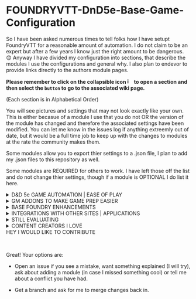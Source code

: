 # FOUNDRYVTT-DnD5e-Base-Game-Configuration

So I have been asked numerous times to tell folks how I have setupt FoundryVTT for a reasonable amount of automation.
I do not claim to be an expert but after a few years I know just the right amount to be dangerous. 😊
Anyway I have divided my configuration into sections, that describe the modules I use the configurations and general why. I also plan to endevor to provide links directly to the authors module pages.

<b>Please remember to click on the collapsible icon <img width="15" alt="image" src="https://user-images.githubusercontent.com/76136571/164912225-f8485d94-56bd-4e1d-baf9-58873cb426a4.png"> to open a section and then select the `button` to go to the associated wiki page.</b> <p>(Each section is in Alphabetical Order)</p>

You will see pictures and settings that may not look exactly like your own. This is either becasue of a module I use that you do not OR the version of the module has changed and therefore the associated settings have been modified. You can let me know in the issues log if anything extreemly out of date, but it would be a full time job to keep up with the changes to modules at the rate the community makes them.

Some modules allow you to export thier settings to a .json file, I plan to add my .json files to this repository as well.

Some modules are REQUIRED for others to work. I have left those off the list and do not change thier settings, though if a module is OPTIONAL I do list it here.

<details>
<summary> D&D 5e GAME AUTOMATION | EASE OF PLAY</summary>
<p>&nbsp;</p>
  
  <a href="https://github.com/jbowensii/FOUNDRYVTT-DnD5e-Base-Game-Configuration/wiki/About-Time">```About Time```</a>
  
  <a href="https://github.com/jbowensii/FOUNDRYVTT-DnD5e-Base-Game-Configuration/wiki/Active-Auras">```Active-Auras```</a>
  
  <a href="https://github.com/jbowensii/FOUNDRYVTT-DnD5e-Base-Game-Configuration/wiki/Active-Token-Effects">```Active Token Effects```</a>
  
  <a href="https://github.com/jbowensii/FOUNDRYVTT-DnD5e-Base-Game-Configuration/wiki/Advanced-Spell-Effects">```Advanced Spell Effects```</a>
  
  <a href="https://github.com/jbowensii/FOUNDRYVTT-DnD5e-Base-Game-Configuration/wiki/Automated-Animations">```Automated Animations```</a>
  
  <a href="https://github.com/jbowensii/FOUNDRYVTT-DnD5e-Base-Game-Configuration/wiki/Automated-Evocations">```Automated Evocations```</a>
  
  <a href="https://github.com/jbowensii/FOUNDRYVTT-DnD5e-Base-Game-Configuration/wiki/DFreds-Convenient-Effects">```DFReds Convenient Effects```</a>
  
  <a href="https://github.com/jbowensii/FOUNDRYVTT-DnD5e-Base-Game-Configuration/wiki/DFreds-Effects-Panel">```DFreds Effects Panel```</a>
  
  <a href="https://github.com/jbowensii/FOUNDRYVTT-DnD5e-Base-Game-Configuration/wiki/Dynamic-Active-Effects-SRD">```Dynamic Active Effects SRD```</a>
  
  <a href="https://github.com/jbowensii/FOUNDRYVTT-DnD5e-Base-Game-Configuration/wiki/Dynamic-Active-Effects">```Dynamic Active Effects```</a>
  
  <a href="https://github.com/jbowensii/FOUNDRYVTT-DnD5e-Base-Game-Configuration/wiki/FXMaster">```FX Master```</a>
  
  <a href="https://github.com/jbowensii/FOUNDRYVTT-DnD5e-Base-Game-Configuration/wiki/Health-Estimate">```Health Estimate```</a>
  
  <a href="https://github.com/jbowensii/FOUNDRYVTT-DnD5e-Base-Game-Configuration/wiki/Illandril's-Inventory-Sorter-(5e)">```Illandril's Inventory Sorter (5e)```</a>
  
  <a href="https://github.com/jbowensii/FOUNDRYVTT-DnD5e-Base-Game-Configuration/wiki/Item-Collection">```Item Collection```</a>
  
  <a href="https://github.com/jbowensii/FOUNDRYVTT-DnD5e-Base-Game-Configuration/wiki/Item-Macro">```Item Macro```</a>
  
  <a href="https://github.com/jbowensii/FOUNDRYVTT-DnD5e-Base-Game-Configuration/wiki/JB2A---Jules&Ben's-Animated-Assets">```JB2A - Patreon Complete Collection```</a>
  
  <a href="https://github.com/jbowensii/FOUNDRYVTT-DnD5e-Base-Game-Configuration/wiki/Let-Me-Roll-That-For-You">```Let Me Roll That For You!```</a>
  
  <a href="https://github.com/jbowensii/FOUNDRYVTT-DnD5e-Base-Game-Configuration/wiki/Link-Item-and-Resource-DnD5e">```Link Item and Resource```</a>
  
  <a href="https://github.com/jbowensii/FOUNDRYVTT-DnD5e-Base-Game-Configuration/wiki/Magic-Items">```Magic Items```</a>
  
  <a href="https://github.com/jbowensii/FOUNDRYVTT-DnD5e-Base-Game-Configuration/wiki/Midi-Quality-of-Life-Improvements">```Midi Quality of Life Improvements```</a>
  
  <a href="https://github.com/jbowensii/FOUNDRYVTT-DnD5e-Base-Game-Configuration/wiki/Midi-SRD">```Midi SRD```</a>
  
  <a href="https://github.com/jbowensii/FOUNDRYVTT-DnD5e-Base-Game-Configuration/wiki/Monk's-Active-Tile-Triggers">```Monk's Active Tile Triggers```</a>
  
  <a href="https://github.com/jbowensii/FOUNDRYVTT-DnD5e-Base-Game-Configuration/wiki/Monk's-Little-Details">```Monk's Little Details```</a>
  
  <a href="https://github.com/jbowensii/FOUNDRYVTT-DnD5e-Base-Game-Configuration/wiki/Simple-Calendar">```Simple Calendar```</a>
  
  <a href="https://github.com/jbowensii/FOUNDRYVTT-DnD5e-Base-Game-Configuration/wiki/Spell-Template-Manager">```Spell Template Manager```</a>
  
  <a href="https://github.com/jbowensii/FOUNDRYVTT-DnD5e-Base-Game-Configuration/wiki/Times-Up">```Times Up```</a>
  
  <a href="https://github.com/jbowensii/FOUNDRYVTT-DnD5e-Base-Game-Configuration/wiki/Token-Magic-FX">```Token Magic FX```</a>
  
<p>&nbsp;</p>  
</details>

<details>
<summary> GM ADDONS TO MAKE GAME PREP EASIER </summary>
<p>&nbsp;</p>
  
  <a href="https://github.com/jbowensii/FOUNDRYVTT-DnD5e-Base-Game-Configuration/wiki/Advanced-Drawing-Tools">```Advanced Drawing Tools```</a>
  
  <a href="https://github.com/jbowensii/FOUNDRYVTT-DnD5e-Base-Game-Configuration/wiki/DF-Architect">```DF Architect```</a>
  
  <a href="https://github.com/jbowensii/FOUNDRYVTT-DnD5e-Base-Game-Configuration/wiki/DF-Scene-Enhancement">```DF Scene Enhancement```</a>
  
  <a href="https://github.com/jbowensii/FOUNDRYVTT-DnD5e-Base-Game-Configuration/wiki/Grid-Scaler">```Grid Scale Menu```</a>
  
  <a href="https://github.com/jbowensii/FOUNDRYVTT-DnD5e-Base-Game-Configuration/wiki/Moulinette-Suite">```Moulinette```</a>
  
<p>&nbsp;</p>  
</details>

<details>
<summary> BASE FOUNDRY ENHANCEMENTS </summary>
<p>&nbsp;</p>
  
  <a href="https://github.com/jbowensii/FOUNDRYVTT-DnD5e-Base-Game-Configuration/wiki/5e-Sheet-Resource-Plus">```5e Sheet Resources Plus```</a>
  
  <a href="https://github.com/jbowensii/FOUNDRYVTT-DnD5e-Base-Game-Configuration/wiki/Better-Target">```Better Target```</a>
  
  <a href="https://github.com/jbowensii/FOUNDRYVTT-DnD5e-Base-Game-Configuration/wiki/Changelogs-&-Conflicts">```Changelogs & Conflicts```</a>
  
  <a href="https://github.com/jbowensii/FOUNDRYVTT-DnD5e-Base-Game-Configuration/wiki/Cleaner-title-bar">```Cleaner Title Bar```</a>
  
  <a href="https://github.com/jbowensii/FOUNDRYVTT-DnD5e-Base-Game-Configuration/wiki/Combat-Focus">```Combat Focus```</a>
  
  <a href="https://github.com/jbowensii/FOUNDRYVTT-DnD5e-Base-Game-Configuration/wiki/Compendium-Folders">```Compendium Folders```</a>
  
  <a href="https://github.com/jbowensii/FOUNDRYVTT-DnD5e-Base-Game-Configuration/wiki/Dice-So-Nice!">```Dice so Nice!```</a>
  
  <a href="https://github.com/jbowensii/FOUNDRYVTT-DnD5e-Base-Game-Configuration/wiki/Dice-Tray">```Dice Tray```</a>
  
  <a href="https://github.com/jbowensii/FOUNDRYVTT-DnD5e-Base-Game-Configuration/wiki/Drag-Ruler">```Drag Ruler```</a>
  
  <a href="https://github.com/jbowensii/FOUNDRYVTT-DnD5e-Base-Game-Configuration/wiki/Dice-So-Nice!">```Entice with Dice so Nice```</a>
  
  <a href="https://github.com/jbowensii/FOUNDRYVTT-DnD5e-Base-Game-Configuration/wiki/Force-Client-Settings">```Force Client Settings```</a>
  
  <a href="https://github.com/jbowensii/FOUNDRYVTT-DnD5e-Base-Game-Configuration/wiki/Forien's-Copy-Environment">```Forien's Copy Environment```</a>
  
  <a href="https://github.com/jbowensii/FOUNDRYVTT-DnD5e-Base-Game-Configuration/wiki/Image-Hover">```Image Hover```</a>
  
  <a href="https://github.com/jbowensii/FOUNDRYVTT-DnD5e-Base-Game-Configuration/wiki/Less-Fog">```Less Fog```</a>
  
  <a href="https://github.com/jbowensii/FOUNDRYVTT-DnD5e-Base-Game-Configuration/wiki/Dice-So-Nice!">```Lordu's Custom Dice for Dice so Nice```</a>
  
  <a href="https://github.com/jbowensii/FOUNDRYVTT-DnD5e-Base-Game-Configuration/wiki/Multilevel-Tokens">```Multilevel Tokens```</a>
  
  <a href="https://github.com/jbowensii/FOUNDRYVTT-DnD5e-Base-Game-Configuration/wiki/Navbar-Tweeks">```Navbar Tweeks```</a>
  
  <a href="https://github.com/jbowensii/FOUNDRYVTT-DnD5e-Base-Game-Configuration/wiki/Dice-So-Nice!">```Nice More Dice```</a>
  
  <a href="https://github.com/jbowensii/FOUNDRYVTT-DnD5e-Base-Game-Configuration/wiki/Parallaxia">```Parallaxia```</a>
  
  <a href="https://github.com/jbowensii/FOUNDRYVTT-DnD5e-Base-Game-Configuration/wiki/Permission-Viewer">```Permission Viewer```</a>
  
  <a href="https://github.com/jbowensii/FOUNDRYVTT-DnD5e-Base-Game-Configuration/wiki/Ping-Logger">```Ping Logger```</a>
  
  <a href="https://github.com/jbowensii/FOUNDRYVTT-DnD5e-Base-Game-Configuration/wiki/Pings">```Pings```</a>
  
  <a href="https://github.com/jbowensii/FOUNDRYVTT-DnD5e-Base-Game-Configuration/wiki/PopOut!">```PopOut!```</a>
  
  <a href="https://github.com/jbowensii/FOUNDRYVTT-DnD5e-Base-Game-Configuration/wiki/Select-tool-everywhere">```Select tool everywhere```</a>
  
  <a href="https://github.com/jbowensii/FOUNDRYVTT-DnD5e-Base-Game-Configuration/wiki/Sequencer">```Sequencer```</a>
  
  <a href="https://github.com/jbowensii/FOUNDRYVTT-DnD5e-Base-Game-Configuration/wiki/Smart-Doors">```Smart Doors```</a>
  
  <a href="https://github.com/jbowensii/FOUNDRYVTT-DnD5e-Base-Game-Configuration/wiki/Tidy5e-Sheet">```Tidy5e Sheet```</a>
  
  <a href="https://github.com/jbowensii/FOUNDRYVTT-DnD5e-Base-Game-Configuration/wiki/Tidy-UI">```Tidy UI```</a>
  
  <a href="https://github.com/jbowensii/FOUNDRYVTT-DnD5e-Base-Game-Configuration/wiki/Token-Action-HUD">```Token Action HUD```</a>
  
  <a href="https://github.com/jbowensii/FOUNDRYVTT-DnD5e-Base-Game-Configuration/wiki/Token-Attacher">```Token Attacher```</a>
  
  <a href="https://github.com/jbowensii/FOUNDRYVTT-DnD5e-Base-Game-Configuration/wiki/Token-Info-Icons">```Token Info Icons```</a>
  
  <a href="https://github.com/jbowensii/FOUNDRYVTT-DnD5e-Base-Game-Configuration/wiki/Token-Variant-Art">```Token Variant Art```</a>
  
<p>&nbsp;</p>  
</details>

<details>
<summary> INTEGRATIONS WITH OTHER SITES | APPLICATIONS </summary>
<p>&nbsp;</p>
  
  <a href="https://github.com/jbowensii/FOUNDRYVTT-DnD5e-Base-Game-Configuration/wiki/D&D-Beyond-Importer">```DnD Beyond Importer```</a>
  
  <a href="https://github.com/jbowensii/FOUNDRYVTT-DnD5e-Base-Game-Configuration/wiki/HTML-To-Scene">```HTML to Scene```</a>
  
  <a href="https://github.com/jbowensii/FOUNDRYVTT-DnD5e-Base-Game-Configuration/wiki/Universal-Battlemap-Importer">```Universal Battlemap Importer```</a> 
<p>&nbsp;</p>  
</details>

<details>
<summary> STILL EVALUATING </summary>
<p>&nbsp;</p>

<a href="https://github.com/jbowensii/FOUNDRYVTT-DnD5e-Base-Game-Configuration/wiki/Unknown--Module">`Better Roofs`</a>

<a href="https://github.com/jbowensii/FOUNDRYVTT-DnD5e-Base-Game-Configuration/wiki/Unknown--Module">`Conditional Visibility`</a>

<a href="https://github.com/jbowensii/FOUNDRYVTT-DnD5e-Base-Game-Configuration/wiki/Unknown--Module">`Show Notes`</a>

<a href="https://github.com/jbowensii/FOUNDRYVTT-DnD5e-Base-Game-Configuration/wiki/Unknown--Module">`Tagger`</a>

<a href="https://github.com/jbowensii/FOUNDRYVTT-DnD5e-Base-Game-Configuration/wiki/Unknown--Module">`Wall Height`</a>
  
<a href="https://github.com/jbowensii/FOUNDRYVTT-DnD5e-Base-Game-Configuration/wiki/Unknown--Module">`Argon - Combat HUD`</a>

<p>&nbsp;</p>  
</details>

<details>
<summary> CONTENT CREATORS I LOVE </summary>
<p>&nbsp;</p>
  
  <a href="https://www.patreon.com/foundryvtt/posts">```Atropos' Patreon Battlemaps Pack```</a>
  
  <a href="https://www.patreon.com/baileywiki/posts">```Bailywiki (everything)```</a>
  
  <a href="https://www.patreon.com/CyrensMaps">```CyrensMaps of Undermountain```</a>
  
  <a href="https://www.patreon.com/the_griffons_saddlebag/posts">```The Griffon's Saddlebag```</a>
  
  <a href="https://www.patreon.com/themadcartographer/posts">```The Mad Cartographer```</a>
  
<p>&nbsp;</p>  
</details>

<summary> HEY I WOULD LIKE TO CONTRIBUTE </summary>
<p>&nbsp;</p>
Great!  Your options are:

- Open an issue if you see a mistake, want something explained (I will try), ask about adding a module (in case I missed something cool) or tell me about a conflict you have had.

- Get a branch and ask for me to merge changes back in.
